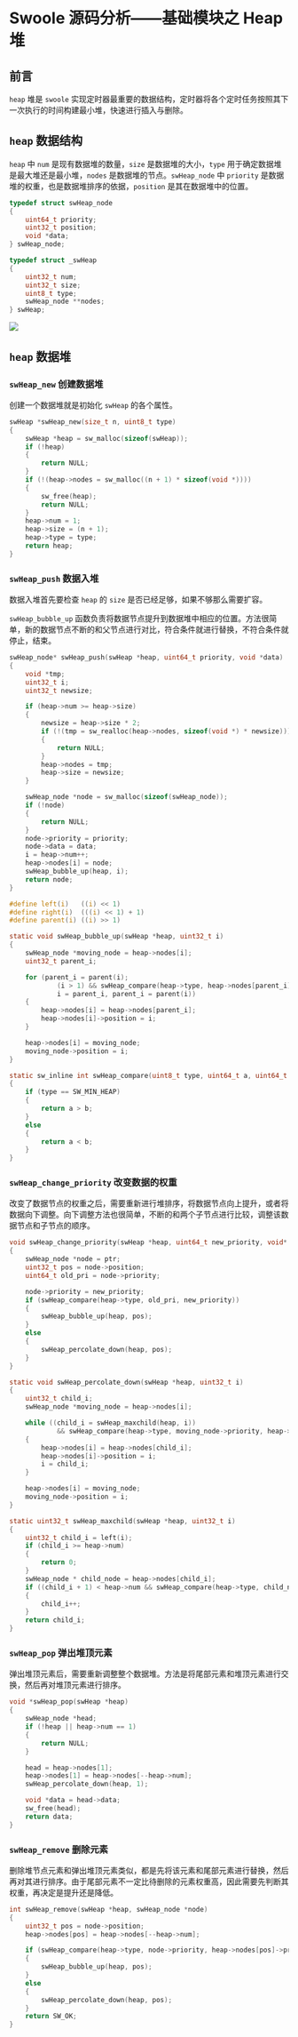 # Swoole 源码分析——基础模块之 Heap 堆

## 前言

`heap` 堆是 `swoole` 实现定时器最重要的数据结构，定时器将各个定时任务按照其下一次执行的时间构建最小堆，快速进行插入与删除。

## `heap` 数据结构

`heap` 中 `num` 是现有数据堆的数量，`size` 是数据堆的大小，`type` 用于确定数据堆是最大堆还是最小堆，`nodes` 是数据堆的节点。`swHeap_node` 中 `priority` 是数据堆的权重，也是数据堆排序的依据，`position` 是其在数据堆中的位置。

```c
typedef struct swHeap_node
{
    uint64_t priority;
    uint32_t position;
    void *data;
} swHeap_node;

typedef struct _swHeap
{
    uint32_t num;
    uint32_t size;
    uint8_t type;
    swHeap_node **nodes;
} swHeap;

```

![](http://owql68l6p.bkt.clouddn.com/WX20180911-211701@2x.png)


## `heap` 数据堆


### `swHeap_new` 创建数据堆

创建一个数据堆就是初始化 `swHeap` 的各个属性。

```c
swHeap *swHeap_new(size_t n, uint8_t type)
{
    swHeap *heap = sw_malloc(sizeof(swHeap));
    if (!heap)
    {
        return NULL;
    }
    if (!(heap->nodes = sw_malloc((n + 1) * sizeof(void *))))
    {
        sw_free(heap);
        return NULL;
    }
    heap->num = 1;
    heap->size = (n + 1);
    heap->type = type;
    return heap;
}

```


### `swHeap_push` 数据入堆

数据入堆首先要检查 `heap` 的 `size` 是否已经足够，如果不够那么需要扩容。

`swHeap_bubble_up` 函数负责将数据节点提升到数据堆中相应的位置。方法很简单，新的数据节点不断的和父节点进行对比，符合条件就进行替换，不符合条件就停止，结束。

```c
swHeap_node* swHeap_push(swHeap *heap, uint64_t priority, void *data)
{
    void *tmp;
    uint32_t i;
    uint32_t newsize;

    if (heap->num >= heap->size)
    {
        newsize = heap->size * 2;
        if (!(tmp = sw_realloc(heap->nodes, sizeof(void *) * newsize)))
        {
            return NULL;
        }
        heap->nodes = tmp;
        heap->size = newsize;
    }

    swHeap_node *node = sw_malloc(sizeof(swHeap_node));
    if (!node)
    {
        return NULL;
    }
    node->priority = priority;
    node->data = data;
    i = heap->num++;
    heap->nodes[i] = node;
    swHeap_bubble_up(heap, i);
    return node;
}

#define left(i)   ((i) << 1)
#define right(i)  (((i) << 1) + 1)
#define parent(i) ((i) >> 1)

static void swHeap_bubble_up(swHeap *heap, uint32_t i)
{
    swHeap_node *moving_node = heap->nodes[i];
    uint32_t parent_i;

    for (parent_i = parent(i);
            (i > 1) && swHeap_compare(heap->type, heap->nodes[parent_i]->priority, moving_node->priority);
            i = parent_i, parent_i = parent(i))
    {
        heap->nodes[i] = heap->nodes[parent_i];
        heap->nodes[i]->position = i;
    }

    heap->nodes[i] = moving_node;
    moving_node->position = i;
}

static sw_inline int swHeap_compare(uint8_t type, uint64_t a, uint64_t b)
{
    if (type == SW_MIN_HEAP)
    {
        return a > b;
    }
    else
    {
        return a < b;
    }
}
```


### `swHeap_change_priority` 改变数据的权重

改变了数据节点的权重之后，需要重新进行堆排序，将数据节点向上提升，或者将数据向下调整。向下调整方法也很简单，不断的和两个子节点进行比较，调整该数据节点和子节点的顺序。


```c
void swHeap_change_priority(swHeap *heap, uint64_t new_priority, void* ptr)
{
    swHeap_node *node = ptr;
    uint32_t pos = node->position;
    uint64_t old_pri = node->priority;

    node->priority = new_priority;
    if (swHeap_compare(heap->type, old_pri, new_priority))
    {
        swHeap_bubble_up(heap, pos);
    }
    else
    {
        swHeap_percolate_down(heap, pos);
    }
}

static void swHeap_percolate_down(swHeap *heap, uint32_t i)
{
    uint32_t child_i;
    swHeap_node *moving_node = heap->nodes[i];

    while ((child_i = swHeap_maxchild(heap, i))
            && swHeap_compare(heap->type, moving_node->priority, heap->nodes[child_i]->priority))
    {
        heap->nodes[i] = heap->nodes[child_i];
        heap->nodes[i]->position = i;
        i = child_i;
    }

    heap->nodes[i] = moving_node;
    moving_node->position = i;
}

static uint32_t swHeap_maxchild(swHeap *heap, uint32_t i)
{
    uint32_t child_i = left(i);
    if (child_i >= heap->num)
    {
        return 0;
    }
    swHeap_node * child_node = heap->nodes[child_i];
    if ((child_i + 1) < heap->num && swHeap_compare(heap->type, child_node->priority, heap->nodes[child_i + 1]->priority))
    {
        child_i++;
    }
    return child_i;
}
```


### `swHeap_pop` 弹出堆顶元素

弹出堆顶元素后，需要重新调整整个数据堆。方法是将尾部元素和堆顶元素进行交换，然后再对堆顶元素进行排序。

```c
void *swHeap_pop(swHeap *heap)
{
    swHeap_node *head;
    if (!heap || heap->num == 1)
    {
        return NULL;
    }

    head = heap->nodes[1];
    heap->nodes[1] = heap->nodes[--heap->num];
    swHeap_percolate_down(heap, 1);

    void *data = head->data;
    sw_free(head);
    return data;
}


```

### `swHeap_remove` 删除元素

删除堆节点元素和弹出堆顶元素类似，都是先将该元素和尾部元素进行替换，然后再对其进行排序。由于尾部元素不一定比待删除的元素权重高，因此需要先判断其权重，再决定是提升还是降低。


```c
int swHeap_remove(swHeap *heap, swHeap_node *node)
{
    uint32_t pos = node->position;
    heap->nodes[pos] = heap->nodes[--heap->num];

    if (swHeap_compare(heap->type, node->priority, heap->nodes[pos]->priority))
    {
        swHeap_bubble_up(heap, pos);
    }
    else
    {
        swHeap_percolate_down(heap, pos);
    }
    return SW_OK;
}
```